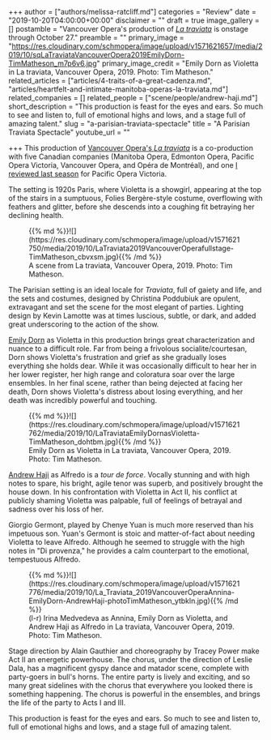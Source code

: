 +++
author = ["authors/melissa-ratcliff.md"]
categories = "Review"
date = "2019-10-20T04:00:00+00:00"
disclaimer = ""
draft = true
image_gallery = []
postamble = "Vancouver Opera's production of [_La traviata_](https://www.vancouveropera.ca/la-traviata/) is onstage through October 27."
preamble = ""
primary_image = "https://res.cloudinary.com/schmopera/image/upload/v1571621657/media/2019/10/sqLaTraviataVancouverOpera2019EmilyDorn-TimMatheson_m7p6v6.jpg"
primary_image_credit = "Emily Dorn as Violetta in La traviata, Vancouver Opera, 2019. Photo: Tim Matheson."
related_articles = ["articles/4-traits-of-a-great-cadenza.md", "articles/heartfelt-and-intimate-manitoba-operas-la-traviata.md"]
related_companies = []
related_people = ["scene/people/andrew-haji.md"]
short_description = "This production is feast for the eyes and ears. So much to see and listen to, full of emotional highs and lows, and a stage full of amazing talent."
slug = "a-parisian-traviata-spectacle"
title = "A Parisian Traviata Spectacle"
youtube_url = ""

+++
This production of [Vancouver Opera's _La traviata_](https://www.vancouveropera.ca/la-traviata/) is a co-production with five Canadian companies (Manitoba Opera, Edmonton Opera, Pacific Opera Victoria, Vancouver Opera, and Opéra de Montréal), and one [I reviewed last season](/a-delight-for-the-senses-la-traviata-in-victoria/) for Pacific Opera Victoria.

The setting is 1920s Paris, where Violetta is a showgirl, appearing at the top of the stairs in a sumptuous, Folies Bergère-style costume, overflowing with feathers and glitter, before she descends into a coughing fit betraying her declining health.

<figure data-type="image">{{% md %}}![](https://res.cloudinary.com/schmopera/image/upload/v1571621750/media/2019/10/LaTraviata2019VancouverOperafullstage-TimMatheson_cbvxsm.jpg){{% /md %}}

<figcaption>A scene from La traviata, Vancouver Opera, 2019. Photo: Tim Matheson.</figcaption>

</figure>

The Parisian setting is an ideal locale for _Traviata_, full of gaiety and life, and the sets and costumes, designed by Christina Poddubiuk are opulent, extravagant and set the scene for the most elegant of parties. Lighting design by Kevin Lamotte was at times luscious, subtle, or dark, and added great underscoring to the action of the show.

[Emily Dorn](/scene/people/emily-dorn/) as Violetta in this production brings great characterization and nuance to a difficult role. Far from being a frivolous socialite/courtesan, Dorn shows Violetta's frustration and grief as she gradually loses everything she holds dear. While it was occasionally difficult to hear her in her lower register, her high range and coloratura soar over the large ensembles. In her final scene, rather than being dejected at facing her death, Dorn shows Violetta's distress about losing everything, and her death was incredibly powerful and touching.

<figure data-type="image">{{% md %}}![](https://res.cloudinary.com/schmopera/image/upload/v1571621762/media/2019/10/LaTraviataEmilyDornasVioletta-TimMatheson_dohtbm.jpg){{% /md %}}

<figcaption>Emily Dorn as Violetta in La traviata, Vancouver Opera, 2019. Photo: Tim Matheson.</figcaption>

</figure>

[Andrew Haji](/talking-with-singers-andrew-haji/) as Alfredo is a _tour de force_. Vocally stunning and with high notes to spare, his bright, agile tenor was superb, and positively brought the house down. In his confrontation with Violetta in Act II, his conflict at publicly shaming Violetta was palpable, full of feelings of betrayal and sadness over his loss of her.

Giorgio Germont, played by Chenye Yuan is much more reserved than his impetuous son. Yuan's Germont is stoic and matter-of-fact about needing Violetta to leave Alfredo. Although he seemed to struggle with the high notes in "Di provenza," he provides a calm counterpart to the emotional, tempestuous Alfredo.

<figure data-type="image">{{% md %}}![](https://res.cloudinary.com/schmopera/image/upload/v1571621776/media/2019/10/La_Traviata_2019VancouverOperaAnnina-EmilyDorn-AndrewHaji-photoTimMatheson_ytbkln.jpg){{% /md %}}

<figcaption>(l-r) Irina Medvedeva as Annina, Emily Dorn as Violetta, and Andrew Haji as Alfredo in La traviata, Vancouver Opera, 2019. Photo: Tim Matheson.</figcaption>

</figure>

Stage direction by Alain Gauthier and choreography by Tracey Power make Act II an energetic powerhouse. The chorus, under the direction of Leslie Dala, has a magnificent gyspy dance and matador scene, complete with party-goers in bull's horns. The entire party is lively and exciting, and so many great sidelines with the chorus that everywhere you looked there is something happening. The chorus is powerful in the ensembles, and brings the life of the party to Acts I and III.

This production is feast for the eyes and ears. So much to see and listen to, full of emotional highs and lows, and a stage full of amazing talent.
